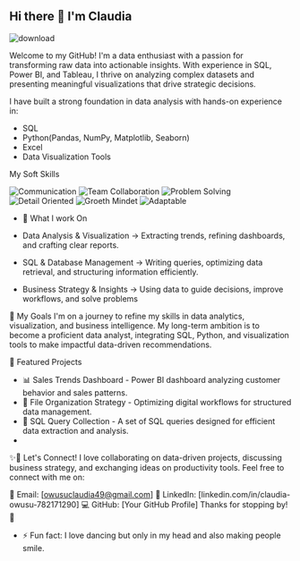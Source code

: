 ## Hi there 👋 I'm Claudia

![download](https://github.com/user-attachments/assets/664388fe-a59d-4e33-b813-21c4dc9104dd)

Welcome to my GitHub! I'm a data enthusiast with a passion for transforming raw data into actionable insights. With experience in SQL, Power BI, and Tableau, I thrive on analyzing complex datasets and presenting meaningful visualizations that drive strategic decisions.

I have built a strong foundation in data analysis with hands-on experience in:

 - SQL
 - Python(Pandas, NumPy, Matplotlib, Seaborn)
 - Excel
 - Data Visualization Tools

My Soft Skills 

![Communication](https://img.shields.io/badge/Communication-blue?style=for-the-bagde)
![Team Collaboration](https://img.shields.io/badge/Team_Collaboration-yellow?style=for-the-bagde)
![Problem Solving](https://img.shields.io/badge/Problem_Solving-green?style=for-the-bagde)
![Detail Oriented](https://img.shields.io/badge/Detail_Oriented-white?style=for-the-bagde)
![Groeth Mindet](https://img.shields.io/badge/Growth_Mindset-orange?style=for-the-bagde)
![Adaptable](https://img.shields.io/badge/Adaptable-violet?style=for-the-bagde)
- 🔭 What I work On

 - Data Analysis & Visualization → Extracting trends, refining dashboards, and crafting clear reports.
 - SQL & Database Management → Writing queries, optimizing data retrieval, and structuring information efficiently.
 - Business Strategy & Insights → Using data to guide decisions, improve workflows, and solve problems

🚀 My Goals
I'm on a journey to refine my skills in data analytics, visualization, and business intelligence. My long-term ambition is to become a proficient data analyst, integrating SQL, Python, and visualization tools to make impactful data-driven recommendations.

📂 Featured Projects
- 📊 Sales Trends Dashboard - Power BI dashboard analyzing customer behavior and sales patterns.
- 📁 File Organization Strategy - Optimizing digital workflows for structured data management.
- 🔎 SQL Query Collection - A set of SQL queries designed for efficient data extraction and analysis.
- 
✨👯 Let's Connect!
I love collaborating on data-driven projects, discussing business strategy, and exchanging ideas on productivity tools. Feel free to connect with me on:

📧 Email: [owusuclaudia49@gmail.com]
🔗 LinkedIn: [linkedin.com/in/claudia-owusu-782171290]
💻 GitHub: [Your GitHub Profile]
Thanks for stopping by! 🚀
  
 
- ⚡ Fun fact:
  I love dancing but only in my head and also making people smile.
